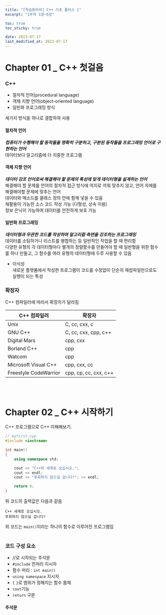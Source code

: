 ```yaml
---
title: "[학습동아리] C++ 기초 플러스 1"
excerpt: "1주차 1장~5장"

toc: true
toc_sticky: true

date: 2023-07-17
last_modified_at: 2023-07-17 
---
```

# Chapter 01 _ C++ 첫걸음
### C++
* 절차적 언어(procedural language)
* 객체 지향 언어(object-oriented language)
* 일반화 프로그래밍 방식

세가지 방식을 하나로 결합하여 사용
<br>

#### 절차적 언어   
***컴퓨터가 수행해야 할 동작들을 명확히 구분하고, 구분된 동작들을 프로그래밍 언어로 구현하는 언어***   
데이터보다 알고리즘에 더 치중한 프로그램 <br>

#### 객체 지향 언어   
***데이터 강조 언어로써 해결해야 할 문제의 특성에 맞게 데이터형을 설계하는 언어***   
해결해야 할 문제를 언어의 절차적 접근 방식에 억지로 끼워 맞추지 않고, 언어 
자체를 해결해야할 문제에 맞추는 언어   
데이터와 메소드를 클래스 정의 안에 함께 넣을 수 있음   
재활용이 가능한 소스 코드 작성 가능 (다형성, 상속 이용)   
정보 은닉이 가능하여 데이터를 안전하게 보호 가능   <br>

#### 일반화 프로그래밍   
***데이터형과 무관한 코드를 작성하며 알고리즘 측면을 강조하는 프로그래밍***   
데이터를 소팅하거나 리스트를 병합하는 등 일반적인 작업을 할 때 편리함   
다양한 유형의 각 데이터형마다 별개의 정렬함수를 만들어야 할 때 일반형을 위한 함수를 하나 만들고, 그 함수를 여러 유형의 데이터형에 두루 사용할 수 있음   <br>

* 이식성   
새로운 플랫폼에서 작성한 프로그램이 코드를 수정없이 단순히 재컴파일만으로도 실행이 되는 특성
   <br>
   
### 확장자
C++ 컴파일러에 따라서 확장자가 달라짐


|C++ 컴파일러|확장자|
|------------|-----|
|Unix|C, cc, cxx, c|
|GNU C++|C, cc, cxx, cpp, c++|
|Digital Mars|cpp, cxx|
|Borland C++|cpp|
|Watcom|cpp|
|Microsoft Visual C++|cpp, cxx, cc|
|Freestyle CodeWarrior|cpp, cp, cc, cxx, c++|

<br><br>


# Chapter 02 _ C++ 시작하기


C++ 프로그램으로 C++ 이해해보기.

```Cpp
// myfirst.cpp
#include <iostream>

int main()
{
    using namespace std;

    cout << "C++의 세계로 오십시오.";
    cout << endl;
    cout << "후회하지 않으실 겁니다!"; << endl;

    return 0;
}
```

위 코드의 출력값은 다음과 같음   

    C++ 세계로 오십시오.
    후회하지 않으실 겁니다!

위 코드는 `main()`이라는 하나의 함수로 이루어진 프로그램임   
<br>
### 코드 구성 요소
* //로 시작되는 주석문
* `#include` 전처리 지시자
* 함수 머리 : `int main()`
* `using namespace` 지시자
* `{` `}`로 범위가 정해지는 함수 몸체
* `cout`기능
* `return` 구문

#### 주석문   

